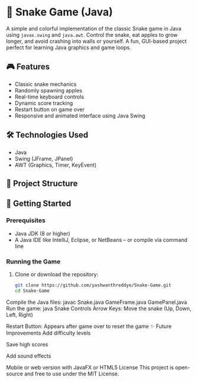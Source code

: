 # 🐍 Snake Game (Java)

A simple and colorful implementation of the classic Snake game in Java using `javax.swing` and `java.awt`. Control the snake, eat apples to grow longer, and avoid crashing into walls or yourself. A fun, GUI-based project perfect for learning Java graphics and game loops.

## 🎮 Features

- Classic snake mechanics
- Randomly spawning apples
- Real-time keyboard controls
- Dynamic score tracking
- Restart button on game over
- Responsive and animated interface using Java Swing

## 🛠️ Technologies Used

- Java
- Swing (JFrame, JPanel)
- AWT (Graphics, Timer, KeyEvent)

## 📁 Project Structure


## 🚀 Getting Started

### Prerequisites

- Java JDK (8 or higher)
- A Java IDE like IntelliJ, Eclipse, or NetBeans – or compile via command line

### Running the Game

1. Clone or download the repository:
   ```bash
   git clone https://github.com/yashwanthreddye/Snake-Game.git
   cd Snake-Game
Compile the Java files:
javac Snake.java GameFrame.java GamePanel.java
Run the game:
java Snake
Controls
Arrow Keys: Move the snake (Up, Down, Left, Right)

Restart Button: Appears after game over to reset the game
✨ Future Improvements
Add difficulty levels

Save high scores

Add sound effects

Mobile or web version with JavaFX or HTML5
License
This project is open-source and free to use under the MIT License.